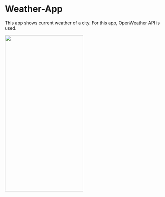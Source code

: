 # Weather-App

This app shows current weather of a city. For this app, OpenWeather API is used.

<img src="https://user-images.githubusercontent.com/61552810/87857508-fdb9e900-c944-11ea-9350-bd8681b1d69e.png" width=250 height=500>
